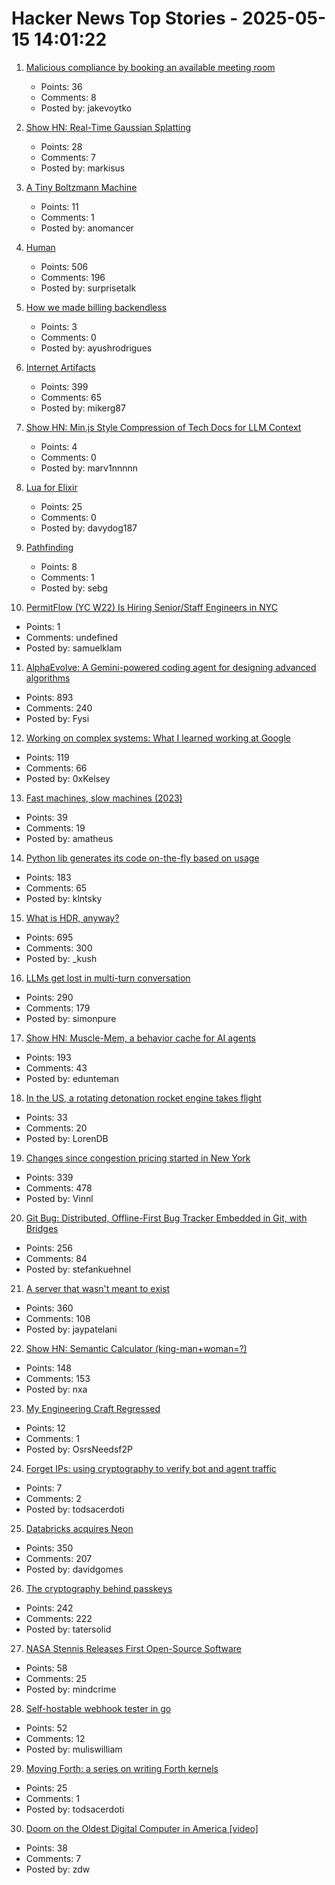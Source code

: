 # Hacker News Top Stories - 2025-05-15 14:01:22

1. [Malicious compliance by booking an available meeting room](https://www.clientserver.dev/p/malicious-compliance-by-booking-an)
   - Points: 36
   - Comments: 8
   - Posted by: jakevoytko

2. [Show HN: Real-Time Gaussian Splatting](https://github.com/axbycc/LiveSplat)
   - Points: 28
   - Comments: 7
   - Posted by: markisus

3. [A Tiny Boltzmann Machine](https://eoinmurray.info/boltzmann-machine)
   - Points: 11
   - Comments: 1
   - Posted by: anomancer

4. [Human](https://quarter--mile.com/Human)
   - Points: 506
   - Comments: 196
   - Posted by: surprisetalk

5. [How we made billing backendless](https://useautumn.com/blog/backendless)
   - Points: 3
   - Comments: 0
   - Posted by: ayushrodrigues

6. [Internet Artifacts](https://neal.fun/internet-artifacts/)
   - Points: 399
   - Comments: 65
   - Posted by: mikerg87

7. [Show HN: Min.js Style Compression of Tech Docs for LLM Context](https://github.com/marv1nnnnn/llm-min.txt)
   - Points: 4
   - Comments: 0
   - Posted by: marv1nnnnn

8. [Lua for Elixir](https://davelucia.com/blog/lua-elixir)
   - Points: 25
   - Comments: 0
   - Posted by: davydog187

9. [Pathfinding](https://juhrjuhr.itch.io/deep-space-exploitation/devlog/945428/9-pathfinding)
   - Points: 8
   - Comments: 1
   - Posted by: sebg

10. [PermitFlow (YC W22) Is Hiring Senior/Staff Engineers in NYC](https://jobs.ashbyhq.com/permitflow?departmentId=d33195eb-8978-4439-abc6-5a8a072de808)
   - Points: 1
   - Comments: undefined
   - Posted by: samuelklam

11. [AlphaEvolve: A Gemini-powered coding agent for designing advanced algorithms](https://deepmind.google/discover/blog/alphaevolve-a-gemini-powered-coding-agent-for-designing-advanced-algorithms/)
   - Points: 893
   - Comments: 240
   - Posted by: Fysi

12. [Working on complex systems: What I learned working at Google](https://www.thecoder.cafe/p/complex-systems)
   - Points: 119
   - Comments: 66
   - Posted by: 0xKelsey

13. [Fast machines, slow machines (2023)](https://jmmv.dev/2023/06/fast-machines-slow-machines.html)
   - Points: 39
   - Comments: 19
   - Posted by: amatheus

14. [Python lib generates its code on-the-fly based on usage](https://github.com/cofob/autogenlib)
   - Points: 183
   - Comments: 65
   - Posted by: klntsky

15. [What is HDR, anyway?](https://www.lux.camera/what-is-hdr/)
   - Points: 695
   - Comments: 300
   - Posted by: _kush

16. [LLMs get lost in multi-turn conversation](https://arxiv.org/abs/2505.06120)
   - Points: 290
   - Comments: 179
   - Posted by: simonpure

17. [Show HN: Muscle-Mem, a behavior cache for AI agents](https://github.com/pig-dot-dev/muscle-mem)
   - Points: 193
   - Comments: 43
   - Posted by: edunteman

18. [In the US, a rotating detonation rocket engine takes flight](https://arstechnica.com/space/2025/05/venus-aerospace-flies-its-rotating-detonation-rocket-engine-for-the-first-time/)
   - Points: 33
   - Comments: 20
   - Posted by: LorenDB

19. [Changes since congestion pricing started in New York](https://www.nytimes.com/interactive/2025/05/11/upshot/congestion-pricing.html)
   - Points: 339
   - Comments: 478
   - Posted by: Vinnl

20. [Git Bug: Distributed, Offline-First Bug Tracker Embedded in Git, with Bridges](https://github.com/git-bug/git-bug)
   - Points: 256
   - Comments: 84
   - Posted by: stefankuehnel

21. [A server that wasn't meant to exist](https://it-notes.dragas.net/2025/05/13/the_server_that_wasnt_meant_to_exist/)
   - Points: 360
   - Comments: 108
   - Posted by: jaypatelani

22. [Show HN: Semantic Calculator (king-man+woman=?)](https://calc.datova.ai)
   - Points: 148
   - Comments: 153
   - Posted by: nxa

23. [My Engineering Craft Regressed](https://lemmy.ml/post/30100312)
   - Points: 12
   - Comments: 1
   - Posted by: OsrsNeedsf2P

24. [Forget IPs: using cryptography to verify bot and agent traffic](https://blog.cloudflare.com/web-bot-auth/)
   - Points: 7
   - Comments: 2
   - Posted by: todsacerdoti

25. [Databricks acquires Neon](https://www.databricks.com/blog/databricks-neon)
   - Points: 350
   - Comments: 207
   - Posted by: davidgomes

26. [The cryptography behind passkeys](https://blog.trailofbits.com/2025/05/14/the-cryptography-behind-passkeys/)
   - Points: 242
   - Comments: 222
   - Posted by: tatersolid

27. [NASA Stennis Releases First Open-Source Software](https://www.nasa.gov/centers-and-facilities/stennis/stennis-first-open-source-software/)
   - Points: 58
   - Comments: 25
   - Posted by: mindcrime

28. [Self-hostable webhook tester in go](https://testwebhook.xyz)
   - Points: 52
   - Comments: 12
   - Posted by: muliswilliam

29. [Moving Forth: a series on writing Forth kernels](https://www.bradrodriguez.com/papers/index.html)
   - Points: 25
   - Comments: 1
   - Posted by: todsacerdoti

30. [Doom on the Oldest Digital Computer in America [video]](https://www.youtube.com/watch?v=no0CkQk7id0)
   - Points: 38
   - Comments: 7
   - Posted by: zdw

